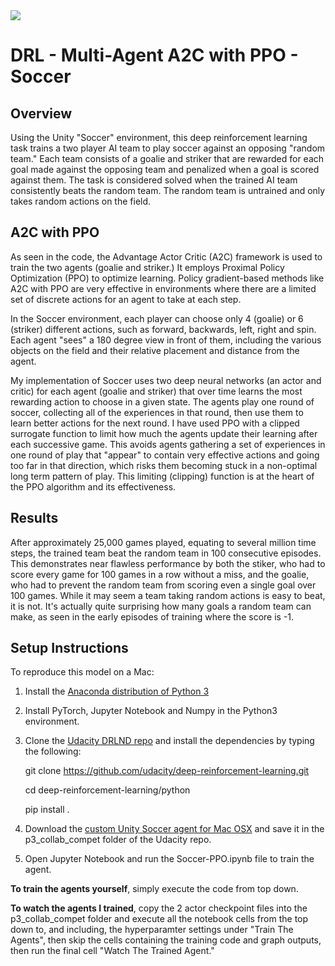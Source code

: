 <img src="https://s3.amazonaws.com/video.udacity-data.com/topher/2018/August/5b81cd05_soccer/soccer.png">

# DRL - Multi-Agent A2C with PPO - Soccer

## Overview
Using the Unity "Soccer" environment, this deep reinforcement learning task trains a two player AI team to play soccer against an opposing "random team." Each team consists of a goalie and striker that are rewarded for each goal made against the opposing team and penalized when a goal is scored against them. The task is considered solved when the trained AI team consistently beats the random team. The random team is untrained and only takes random actions on the field.

## A2C with PPO
As seen in the code, the Advantage Actor Critic (A2C) framework is used to train the two agents (goalie and striker.) It employs Proximal Policy Optimization (PPO) to optimize learning. Policy gradient-based methods like A2C with PPO are very effective in environments where there are a limited set of discrete actions for an agent to take at each step. 

In the Soccer environment, each player can choose only 4 (goalie) or 6 (striker) different actions, such as forward, backwards, left, right and spin. Each agent "sees" a 180 degree view in front of them, including the various objects on the field and their relative placement and distance from the agent.

My implementation of Soccer uses two deep neural networks (an actor and critic) for each agent (goalie and striker) that over time learns the most rewarding action to choose in a given state. The agents play one round of soccer, collecting all of the experiences in that round, then use them to learn better actions for the next round. I have used PPO with a clipped surrogate function to limit how much the agents update their learning after each successive game. This avoids agents gathering a set of experiences in one round of play that "appear" to contain very effective actions and going too far in that direction, which risks them becoming stuck in a non-optimal long term pattern of play. This limiting (clipping) function is at the heart of the PPO algorithm and its effectiveness.

## Results
After approximately 25,000 games played, equating to several million time steps, the trained team beat the random team in 100 consecutive episodes. This demonstrates near flawless performance by both the stiker, who had to score every game for 100 games in a row without a miss, and the goalie, who had to prevent the random team from scoring even a single goal over 100 games. While it may seem a team taking random actions is easy to beat, it is not. It's actually quite surprising how many goals a random team can make, as seen in the early episodes of training where the score is -1.

## Setup Instructions

To reproduce this model on a Mac:

1. Install the <a href="https://www.anaconda.com/download/#macos">Anaconda distribution of Python 3</a>

2. Install PyTorch, Jupyter Notebook and Numpy in the Python3 environment.

3. Clone the <a href="https://github.com/udacity/deep-reinforcement-learning">Udacity DRLND repo</a> and install the dependencies by typing the following:

    git clone https://github.com/udacity/deep-reinforcement-learning.git

    cd deep-reinforcement-learning/python

    pip install .
    
4. Download the <a href="https://s3-us-west-1.amazonaws.com/udacity-drlnd/P3/Soccer/Soccer.app.zip">custom Unity Soccer agent for Mac OSX</a> and save it in the p3_collab_compet folder of the Udacity repo.

5. Open Jupyter Notebook and run the Soccer-PPO.ipynb file to train the agent.

<strong>To train the agents yourself</strong>, simply execute the code from top down.

<strong>To watch the agents I trained</strong>, copy the 2 actor checkpoint files into the p3_collab_compet folder and execute all the notebook cells from the top down to, and including, the hyperparamter settings under "Train The Agents", then skip the cells containing the training code and graph outputs, then run the final cell "Watch The Trained Agent."
